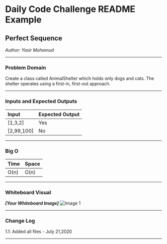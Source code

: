 # Daily Code Challenge README Example

## Perfect Sequence
*Author: Yasir Mohamud*

---

### Problem Domain
Create a class called AnimalShelter which holds only dogs and cats. The shelter operates using a first-in, first-out approach.

---

### Inputs and Expected Outputs

| Input | Expected Output |
| :----------- | :----------- |
| [1,3,2] | Yes |
| [2,99,100] | No |


---

### Big O


| Time | Space |
| :----------- | :----------- |
| O(n) | O(n) |


---


### Whiteboard Visual
***[Your Whiteboard Image]***
![Image 1](https://via.placeholder.com/750x500)


---

### Change Log
  
1.1: Added all files - July 21,2020 

---
